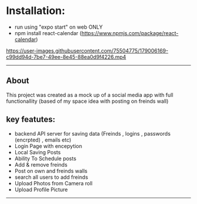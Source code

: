 # Installation:

- run using "expo start" on web ONLY
- npm install react-calendar (https://www.npmjs.com/package/react-calendar)

https://user-images.githubusercontent.com/75504775/179006169-c99dd94d-7be7-49ee-8e45-88ea0d9f4226.mp4

--------------------------------------------------------------------------------------------------------

## About

This project was created as a mock up of a social media app with full functionallity (based of my space idea with posting on freinds wall)

## key featutes:

- backend API server for saving data (Freinds , logins , passwords (encrpted) , emails etc)
- Login Page with encepytion
- Local Saving Posts
- Ability To Schedule posts
- Add & remove freinds 
- Post on own and freinds walls
- search all users to add freinds
- Upload Photos from Camera roll
- Upload Profile Picture
---------------------------------------------------------------------------------------------------------


